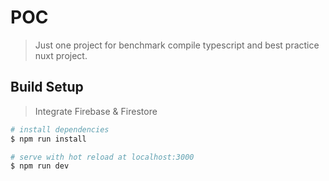# POC

> Just one project for benchmark compile typescript and best practice nuxt project.

## Build Setup

> Integrate Firebase & Firestore

```bash
# install dependencies
$ npm run install

# serve with hot reload at localhost:3000
$ npm run dev
```
